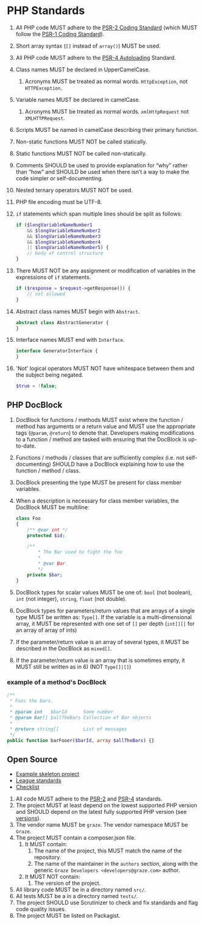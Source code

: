# PHP Standards

1. All PHP code MUST adhere to the [PSR-2 Coding Standard](http://www.php-fig.org/psr/psr-2/) (which MUST follow the
   [PSR-1 Coding Standard](http://www.php-fig.org/psr/psr-1/)).
1. Short array syntax (`[]` instead of `array()`) MUST be used.
1. All PHP code MUST adhere to the [PSR-4 Autoloading](http://www.php-fig.org/psr/psr-4/) Standard.
1. Class names MUST be declared in UpperCamelCase.
    1. Acronyms MUST be treated as normal words. `HttpException`, not `HTTPException`.
1. Variable names MUST be declared in camelCase.
    1. Acronyms MUST be treated as normal words. `xmlHttpRequest` not `XMLHTTPRequest`.
1. Scripts MUST be named in camelCase describing their primary function.
1. Non-static functions MUST NOT be called statically.
1. Static functions MUST NOT be called non-statically.
1. Comments SHOULD be used to provide explanation for “why” rather than “how” and SHOULD be used when there isn’t a way
   to make the code simpler or self-documenting.
1. Nested ternary operators MUST NOT be used.
1. PHP file encoding must be UTF-8.
1. `if` statements which span multiple lines should be split as follows:

    ```php
    if ($longVariableNameNumber1
        && $longVariableNameNumber2
        && $longVariableNameNumber3
        && $longVariableNameNumber4
        || $longVariableNameNumber5) {
        // body of control structure
    }
    ```

1. There MUST NOT be any assignment or modification of variables in the expressions of `if` statements.

    ```php
    if ($response = $request->getResponse()) {
        // not allowed
    }
    ```

1. Abstract class names MUST begin with `Abstract`.

    ```php
    abstract class AbstractGenerator {
    }
    ```

1. Interface names MUST end with `Interface`.

    ```php
    interface GeneratorInterface {
    }
    ```

1. 'Not' logical operators MUST NOT have whitespace between them and the subject being negated.

    ```php
    $true = !false;
    ```

## PHP DocBlock

1. DocBlock for functions / methods MUST exist where the function / method has arguments or a return value and MUST use
   the appropriate tags (`@param`, `@return`) to denote that. Developers making modifications to a function / method are
   tasked with ensuring that the DocBlock is up-to-date.
1. Functions / methods / classes that are sufficiently complex (i.e. not self-documenting) SHOULD have a DocBlock
   explaining how to use the function / method / class.
1. DocBlock presenting the type MUST be present for class member variables.
1. When a description is necessary for class member variables, the DocBlock MUST be multiline:

    ```php
    class Foo
    {
        /** @var int */
        protected $id;

        /**
            * The Bar used to fight the foo
            *
            * @var Bar
            */
        private $bar;
    }
    ```

1. DocBlock types for scalar values MUST be one of: `bool` (not boolean), `int` (not integer), `string`, `float`
   (not double).
1. DocBlock types for parameters/return values that are arrays of a single type MUST be written as: `Type[]`. If the
   variable is a multi-dimensional array, it MUST be represented with one set of `[]` per depth (`int[][]` for an array
   of array of ints)
1. If the parameter/return value is an array of several types, it MUST be described in the DocBlock as `mixed[]`.
1. If the parameter/return value is an array that is sometimes empty, it MUST still be written as in 6)
   (NOT `Type[]|[]`)

### example of a method's DocBlock

```php
/**
 * Foos the bars.
 *
 * @param int   $barId      Some number
 * @param Bar[] $allTheBars Collection of Bar objects
 *
 * @return string[]         List of messages
 */
public function barFooer($barId, array $allTheBars) {}
```

## Open Source

* [Example skeleton project](https://github.com/graze/skeleton-projects)
* [League standards](http://thephpleague.com/#quality)
* [Checklist](http://phppackagechecklist.com/)

1. All code MUST adhere to the [PSR-2](http://www.php-fig.org/psr/psr-2/)
   and [PSR-4](http://www.php-fig.org/psr/psr-4/) standards.
1. The project MUST at least depend on the lowest supported PHP version and SHOULD depend on the latest fully supported
   PHP version (see [versions](https://php.net/supported-versions.php)).
1. The vendor name MUST be `graze`. The vendor namespace MUST be `Graze`.
1. The project MUST contain a composer.json file.
    1. It MUST contain:
        1. The name of the project, this MUST match the name of the repository.
        1. The name of the maintainer in the `authors` section, along with the generic
           `Graze Developers <developers@graze.com>` author.
    1. It MUST NOT contain:
        1. The version of the project.
1. All library code MUST be in a directory named `src/`.
1. All tests MUST be a in a directory named `tests/`.
1. The project SHOULD use Scrutinizer to check and fix standards and flag code quality issues.
1. The project MUST be listed on Packagist.

